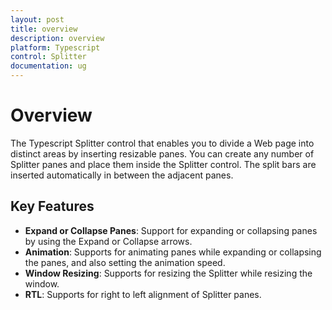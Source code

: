 ```yaml
---
layout: post
title: overview
description: overview
platform: Typescript
control: Splitter
documentation: ug
---
```


# Overview

The Typescript Splitter control that enables you to divide a Web page into distinct areas by inserting resizable panes. You can create any number of Splitter panes and place them inside the Splitter control. The split bars are inserted automatically in between the adjacent panes.

## Key Features

* **Expand or Collapse Panes**: Support for expanding or collapsing panes by using the Expand or Collapse arrows.
* **Animation**:  Supports for animating panes while expanding or collapsing the panes, and also setting the animation speed.
* **Window Resizing**: Supports for resizing the Splitter while resizing the window.
* **RTL**: Supports for right to left alignment of Splitter panes.     
